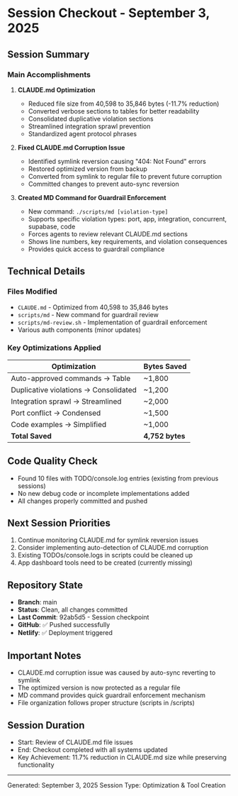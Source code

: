 # Session Checkout - September 3, 2025

## Session Summary

### Main Accomplishments

1. **CLAUDE.md Optimization**
   - Reduced file size from 40,598 to 35,846 bytes (-11.7% reduction)
   - Converted verbose sections to tables for better readability
   - Consolidated duplicative violation sections
   - Streamlined integration sprawl prevention
   - Standardized agent protocol phrases

2. **Fixed CLAUDE.md Corruption Issue**
   - Identified symlink reversion causing "404: Not Found" errors
   - Restored optimized version from backup
   - Converted from symlink to regular file to prevent future corruption
   - Committed changes to prevent auto-sync reversion

3. **Created MD Command for Guardrail Enforcement**
   - New command: `./scripts/md [violation-type]`
   - Supports specific violation types: port, app, integration, concurrent, supabase, code
   - Forces agents to review relevant CLAUDE.md sections
   - Shows line numbers, key requirements, and violation consequences
   - Provides quick access to guardrail compliance

## Technical Details

### Files Modified

- `CLAUDE.md` - Optimized from 40,598 to 35,846 bytes
- `scripts/md` - New command for guardrail review
- `scripts/md-review.sh` - Implementation of guardrail enforcement
- Various auth components (minor updates)

### Key Optimizations Applied

| Optimization                          | Bytes Saved     |
| ------------------------------------- | --------------- |
| Auto-approved commands → Table        | ~1,800          |
| Duplicative violations → Consolidated | ~1,200          |
| Integration sprawl → Streamlined      | ~2,000          |
| Port conflict → Condensed             | ~1,500          |
| Code examples → Simplified            | ~1,000          |
| **Total Saved**                       | **4,752 bytes** |

## Code Quality Check

- Found 10 files with TODO/console.log entries (existing from previous sessions)
- No new debug code or incomplete implementations added
- All changes properly committed and pushed

## Next Session Priorities

1. Continue monitoring CLAUDE.md for symlink reversion issues
2. Consider implementing auto-detection of CLAUDE.md corruption
3. Existing TODOs/console.logs in scripts could be cleaned up
4. App dashboard tools need to be created (currently missing)

## Repository State

- **Branch**: main
- **Status**: Clean, all changes committed
- **Last Commit**: 92ab5d5 - Session checkpoint
- **GitHub**: ✅ Pushed successfully
- **Netlify**: ✅ Deployment triggered

## Important Notes

- CLAUDE.md corruption issue was caused by auto-sync reverting to symlink
- The optimized version is now protected as a regular file
- MD command provides quick guardrail enforcement mechanism
- File organization follows proper structure (scripts in /scripts)

## Session Duration

- Start: Review of CLAUDE.md file issues
- End: Checkout completed with all systems updated
- Key Achievement: 11.7% reduction in CLAUDE.md size while preserving functionality

---

Generated: September 3, 2025
Session Type: Optimization & Tool Creation
